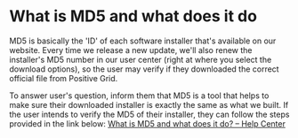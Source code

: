 # What is MD5 and what does it do
MD5 is basically the 'ID' of each software installer that's available on our website. Every time we release a new update, we'll also renew the installer's MD5 number in our user center (right at where you select the download options), so the user may verify if they downloaded the correct official file from Positive Grid.

To answer user's question, inform them that MD5 is a tool that helps to make sure their downloaded installer is exactly the same as what we built. If the user intends to verify the MD5 of their installer, they can follow the steps provided in the link below:
[What is MD5 and what does it do? – Help Center](https://help.positivegrid.com/hc/en-us/articles/211576726)